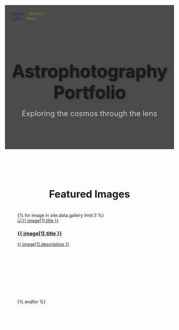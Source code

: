 ```yaml
---
layout: default
title: Home
---
```


<div class="hero-section">
    <h1>Astrophotography Portfolio</h1>
    <p class="subtitle">Exploring the cosmos through the lens</p>
</div>

<div class="featured-gallery">
    <h2>Featured Images</h2>
    <div class="gallery-grid">
        {% for image in site.data.gallery limit:3 %}
        <div class="gallery-item featured">
            <a href="/gallery#{{ image[0] }}" class="gallery-link">
                <img src="/assets/gallery/{{ image[0] }}-thumb.jpg" alt="{{ image[1].title }}" loading="lazy">
                <div class="gallery-item-overlay">
                    <h3>{{ image[1].title }}</h3>
                    <p>{{ image[1].description }}</p>
                </div>
            </a>
        </div>
        {% endfor %}
    </div>
    <div class="view-more">
        <a href="/gallery" class="button">View Full Gallery</a>
    </div>
</div>

<style>
.hero-section {
    text-align: center;
    padding: 100px 20px;
    background: linear-gradient(rgba(0,0,0,0.7), rgba(0,0,0,0.7)), url('/assets/gallery/milky-way.jpg');
    background-size: cover;
    background-position: center;
    margin: -80px -20px 40px -20px;
}

.hero-section h1 {
    font-size: 3.5rem;
    margin-bottom: 20px;
    text-shadow: 2px 2px 4px rgba(0,0,0,0.5);
}

.subtitle {
    font-size: 1.5rem;
    color: #ccc;
    max-width: 600px;
    margin: 0 auto;
}

.featured-gallery {
    padding: 40px 20px;
}

.featured-gallery h2 {
    text-align: center;
    margin-bottom: 40px;
    font-size: 2rem;
}

.gallery-item.featured {
    aspect-ratio: 16/9;
}

.view-more {
    text-align: center;
    margin-top: 40px;
}

.button {
    display: inline-block;
    padding: 12px 30px;
    background-color: var(--accent-color);
    color: white;
    text-decoration: none;
    border-radius: 5px;
    transition: background-color 0.3s ease;
}

.button:hover {
    background-color: #357abd;
}

@media (max-width: 768px) {
    .hero-section h1 {
        font-size: 2.5rem;
    }
    
    .subtitle {
        font-size: 1.2rem;
    }
}
</style> 